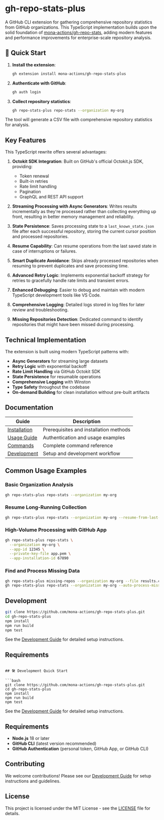 # gh-repo-stats-plus

A GitHub CLI extension for gathering comprehensive repository statistics from GitHub organizations. This TypeScript implementation builds upon the solid foundation of [mona-actions/gh-repo-stats](https://github.com/mona-actions/gh-repo-stats), adding modern features and performance improvements for enterprise-scale repository analysis.

## 🚀 Quick Start

1. **Install the extension**:

   ```bash
   gh extension install mona-actions/gh-repo-stats-plus
   ```

2. **Authenticate with GitHub**:

   ```bash
   gh auth login
   ```

3. **Collect repository statistics**:
   ```bash
   gh repo-stats-plus repo-stats --organization my-org
   ```

The tool will generate a CSV file with comprehensive repository statistics for analysis.

## Key Features

This TypeScript rewrite offers several advantages:

1. **Octokit SDK Integration**: Built on GitHub's official Octokit.js SDK, providing:

   - Token renewal
   - Built-in retries
   - Rate limit handling
   - Pagination
   - GraphQL and REST API support

2. **Streaming Processing with Async Generators**: Writes results incrementally as they're processed rather than collecting everything up front, resulting in better memory management and reliability.

3. **State Persistence**: Saves processing state to a `last_known_state.json` file after each successful repository, storing the current cursor position and processed repositories.

4. **Resume Capability**: Can resume operations from the last saved state in case of interruptions or failures.

5. **Smart Duplicate Avoidance**: Skips already processed repositories when resuming to prevent duplicates and save processing time.

6. **Advanced Retry Logic**: Implements exponential backoff strategy for retries to gracefully handle rate limits and transient errors.

7. **Enhanced Debugging**: Easier to debug and maintain with modern TypeScript development tools like VS Code.

8. **Comprehensive Logging**: Detailed logs stored in log files for later review and troubleshooting.

9. **Missing Repositories Detection**: Dedicated command to identify repositories that might have been missed during processing.

## Technical Implementation

The extension is built using modern TypeScript patterns with:

- **Async Generators** for streaming large datasets
- **Retry Logic** with exponential backoff
- **Rate Limit Handling** via GitHub Octokit SDK
- **State Persistence** for resumable operations
- **Comprehensive Logging** with Winston
- **Type Safety** throughout the codebase
- **On-demand Building** for clean installation without pre-built artifacts

## Documentation

| Guide                                | Description                            |
| ------------------------------------ | -------------------------------------- |
| [Installation](docs/installation.md) | Prerequisites and installation methods |
| [Usage Guide](docs/usage.md)         | Authentication and usage examples      |
| [Commands](docs/commands.md)         | Complete command reference             |
| [Development](docs/development.md)   | Setup and development workflow         |

## Common Usage Examples

### Basic Organization Analysis

```bash
gh repo-stats-plus repo-stats --organization my-org
```

### Resume Long-Running Collection

```bash
gh repo-stats-plus repo-stats --organization my-org --resume-from-last-save
```

### High-Volume Processing with GitHub App

```bash
gh repo-stats-plus repo-stats \
  --organization my-org \
  --app-id 12345 \
  --private-key-file app.pem \
  --app-installation-id 67890
```

### Find and Process Missing Data

```bash
gh repo-stats-plus missing-repos --organization my-org --file results.csv
gh repo-stats-plus repo-stats --organization my-org --auto-process-missing
```

## Development

```bash
git clone https://github.com/mona-actions/gh-repo-stats-plus.git
cd gh-repo-stats-plus
npm install
npm run build
npm test
```

See the [Development Guide](docs/development.md) for detailed setup instructions.

## Requirements

````

## 🛠️ Development Quick Start

```bash
git clone https://github.com/mona-actions/gh-repo-stats-plus.git
cd gh-repo-stats-plus
npm install
npm run build
npm test
````

See the [Development Guide](docs/development.md) for detailed setup instructions.

## Requirements

- **Node.js** 18 or later
- **GitHub CLI** (latest version recommended)
- **GitHub Authentication** (personal token, GitHub App, or GitHub CLI)

## Contributing

We welcome contributions! Please see our [Development Guide](docs/development.md) for setup instructions and guidelines.

## License

This project is licensed under the MIT License - see the [LICENSE](LICENSE) file for details.
